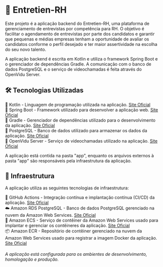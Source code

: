 # 🚀 Entretien-RH
Este projeto é a aplicação backend do Entretien-RH, uma plataforma de gerenciamento de entrevistas por competência para RH. O objetivo é facilitar o agendamento de entrevistas por parte dos candidatos e garantir que pequenas e médias empresas tenham a oportunidade de avaliar os candidatos conforme o perfil desejado e ter maior assertividade na escolha do seu novo talento.

A aplicação backend é escrita em Kotlin e utiliza o framework Spring Boot e o gerenciador de dependências Gradle. A comunicação com o banco de dados PostgreSQL e o serviço de videochamadas é feita através do OpenVidu Server.

## 🛠️ Tecnologias Utilizadas
🚀 Kotlin - Linguagem de programação utilizada na aplicação. [Site Oficial](https://kotlinlang.org/)  
🌱 Spring Boot - Framework utilizado para desenvolver a aplicação web. [Site Oficial](https://spring.io/projects/spring-boot)  
🔗 Gradle - Gerenciador de dependências utilizado para o desenvolvimento da aplicação. [Site Oficial](https://gradle.org/)  
🐘 PostgreSQL - Banco de dados utilizado para armazenar os dados da aplicação. [Site Oficial](https://www.postgresql.org/)  
🎥 OpenVidu Server - Serviço de videochamadas utilizado na aplicação. [Site Oficial](https://openvidu.io/)  

A aplicação está contida na pasta "app", enquanto os arquivos externos à pasta "app" são responsáveis pela infraestrutura da aplicação.

## 🚀 Infraestrutura
A aplicação utiliza as seguintes tecnologias de infraestrutura:

🤖 GitHub Actions - Integração contínua e implantação contínua (CI/CD) da aplicação. [Site Oficial](https://github.com/features/actions)  
☁️ Amazon RDS PostgreSQL - Banco de dados PostgreSQL gerenciado na nuvem da Amazon Web Services. [Site Oficial](https://aws.amazon.com/rds/postgresql/)  
🚀 Amazon ECS - Serviço de contêiner da Amazon Web Services usado para implantar e gerenciar os contêineres da aplicação. [Site Oficial](https://aws.amazon.com/ecs/)  
📦 Amazon ECR - Repositório de contêiner gerenciado na nuvem da Amazon Web Services usado para registrar a imagem Docker da aplicação. [Site Oficial](https://aws.amazon.com/ecr/)  

###### A aplicação está configurada para os ambientes de desenvolvimento, homologação e produção.
